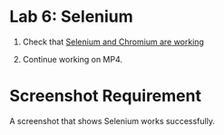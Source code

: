 # Lab 6: Selenium

1. Check that [Selenium and Chromium are working](./selenium.md)

2. Continue working on MP4.

# Screenshot Requirement

A screenshot that shows Selenium works successfully.